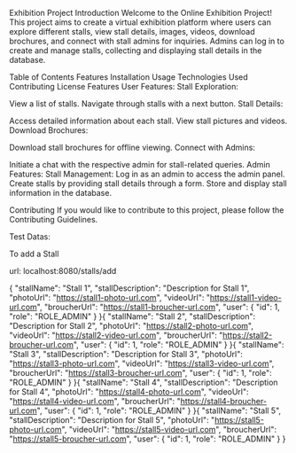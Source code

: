 Exhibition Project
Introduction
Welcome to the Online Exhibition Project! This project aims to create a virtual exhibition platform where users can explore different stalls, view stall details, images, videos, download brochures, and connect with stall admins for inquiries. Admins can log in to create and manage stalls, collecting and displaying stall details in the database.

Table of Contents
Features
Installation
Usage
Technologies Used
Contributing
License
Features
User Features:
Stall Exploration:

View a list of stalls.
Navigate through stalls with a next button.
Stall Details:

Access detailed information about each stall.
View stall pictures and videos.
Download Brochures:

Download stall brochures for offline viewing.
Connect with Admins:

Initiate a chat with the respective admin for stall-related queries.
Admin Features:
Stall Management:
Log in as an admin to access the admin panel.
Create stalls by providing stall details through a form.
Store and display stall information in the database.

Contributing
If you would like to contribute to this project, please follow the Contributing Guidelines.

Test Datas:

To add a Stall

url: localhost:8080/stalls/add

{
  "stallName": "Stall 1",
  "stallDescription": "Description for Stall 1",
  "photoUrl": "https://stall1-photo-url.com",
  "videoUrl": "https://stall1-video-url.com",
  "broucherUrl": "https://stall1-broucher-url.com",
  "user": {
    "id": 1,
    "role": "ROLE_ADMIN"
  }
}{
  "stallName": "Stall 2",
  "stallDescription": "Description for Stall 2",
  "photoUrl": "https://stall2-photo-url.com",
  "videoUrl": "https://stall2-video-url.com",
  "broucherUrl": "https://stall2-broucher-url.com",
  "user": {
    "id": 1,
    "role": "ROLE_ADMIN"
  }
}{
  "stallName": "Stall 3",
  "stallDescription": "Description for Stall 3",
  "photoUrl": "https://stall3-photo-url.com",
  "videoUrl": "https://stall3-video-url.com",
  "broucherUrl": "https://stall3-broucher-url.com",
  "user": {
    "id": 1,
    "role": "ROLE_ADMIN"
  }
}{
  "stallName": "Stall 4",
  "stallDescription": "Description for Stall 4",
  "photoUrl": "https://stall4-photo-url.com",
  "videoUrl": "https://stall4-video-url.com",
  "broucherUrl": "https://stall4-broucher-url.com",
  "user": {
    "id": 1,
    "role": "ROLE_ADMIN"
  }
}{
  "stallName": "Stall 5",
  "stallDescription": "Description for Stall 5",
  "photoUrl": "https://stall5-photo-url.com",
  "videoUrl": "https://stall5-video-url.com",
  "broucherUrl": "https://stall5-broucher-url.com",
  "user": {
    "id": 1,
    "role": "ROLE_ADMIN"
  }
} 